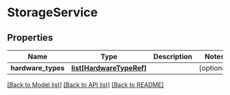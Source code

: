 # StorageService

## Properties
Name | Type | Description | Notes
------------ | ------------- | ------------- | -------------
**hardware_types** | [**list[HardwareTypeRef]**](HardwareTypeRef.md) |  | [optional] 

[[Back to Model list]](../README.md#documentation-for-models) [[Back to API list]](../README.md#documentation-for-api-endpoints) [[Back to README]](../README.md)

